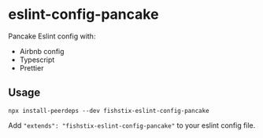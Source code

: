 # eslint-config-pancake

Pancake Eslint config with:

- Airbnb config
- Typescript
- Prettier

## Usage

```
npx install-peerdeps --dev fishstix-eslint-config-pancake
```

Add `"extends": "fishstix-eslint-config-pancake"` to your eslint config file.
